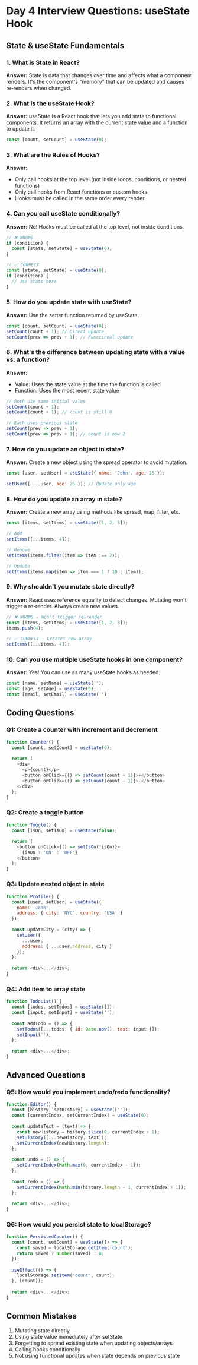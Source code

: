 # Day 4 Interview Questions: useState Hook

## State & useState Fundamentals

### 1. What is State in React?
**Answer:** State is data that changes over time and affects what a component renders. It's the component's "memory" that can be updated and causes re-renders when changed.

### 2. What is the useState Hook?
**Answer:** useState is a React hook that lets you add state to functional components. It returns an array with the current state value and a function to update it.

```javascript
const [count, setCount] = useState(0);
```

### 3. What are the Rules of Hooks?
**Answer:**
- Only call hooks at the top level (not inside loops, conditions, or nested functions)
- Only call hooks from React functions or custom hooks
- Hooks must be called in the same order every render

### 4. Can you call useState conditionally?
**Answer:** No! Hooks must be called at the top level, not inside conditions.

```javascript
// ❌ WRONG
if (condition) {
  const [state, setState] = useState(0);
}

// ✅ CORRECT
const [state, setState] = useState(0);
if (condition) {
  // Use state here
}
```

### 5. How do you update state with useState?
**Answer:** Use the setter function returned by useState.

```javascript
const [count, setCount] = useState(0);
setCount(count + 1); // Direct update
setCount(prev => prev + 1); // Functional update
```

### 6. What's the difference between updating state with a value vs. a function?
**Answer:** 
- Value: Uses the state value at the time the function is called
- Function: Uses the most recent state value

```javascript
// Both use same initial value
setCount(count + 1);
setCount(count + 1); // count is still 0

// Each uses previous state
setCount(prev => prev + 1);
setCount(prev => prev + 1); // count is now 2
```

### 7. How do you update an object in state?
**Answer:** Create a new object using the spread operator to avoid mutation.

```javascript
const [user, setUser] = useState({ name: 'John', age: 25 });

setUser({ ...user, age: 26 }); // Update only age
```

### 8. How do you update an array in state?
**Answer:** Create a new array using methods like spread, map, filter, etc.

```javascript
const [items, setItems] = useState([1, 2, 3]);

// Add
setItems([...items, 4]);

// Remove
setItems(items.filter(item => item !== 2));

// Update
setItems(items.map(item => item === 1 ? 10 : item));
```

### 9. Why shouldn't you mutate state directly?
**Answer:** React uses reference equality to detect changes. Mutating won't trigger a re-render. Always create new values.

```javascript
// ❌ WRONG - Won't trigger re-render
const [items, setItems] = useState([1, 2, 3]);
items.push(4);

// ✅ CORRECT - Creates new array
setItems([...items, 4]);
```

### 10. Can you use multiple useState hooks in one component?
**Answer:** Yes! You can use as many useState hooks as needed.

```javascript
const [name, setName] = useState('');
const [age, setAge] = useState(0);
const [email, setEmail] = useState('');
```

## Coding Questions

### Q1: Create a counter with increment and decrement
```javascript
function Counter() {
  const [count, setCount] = useState(0);
  
  return (
    <div>
      <p>{count}</p>
      <button onClick={() => setCount(count + 1)}>+</button>
      <button onClick={() => setCount(count - 1)}>-</button>
    </div>
  );
}
```

### Q2: Create a toggle button
```javascript
function Toggle() {
  const [isOn, setIsOn] = useState(false);
  
  return (
    <button onClick={() => setIsOn(!isOn)}>
      {isOn ? 'ON' : 'OFF'}
    </button>
  );
}
```

### Q3: Update nested object in state
```javascript
function Profile() {
  const [user, setUser] = useState({
    name: 'John',
    address: { city: 'NYC', country: 'USA' }
  });
  
  const updateCity = (city) => {
    setUser({
      ...user,
      address: { ...user.address, city }
    });
  };
  
  return <div>...</div>;
}
```

### Q4: Add item to array state
```javascript
function TodoList() {
  const [todos, setTodos] = useState([]);
  const [input, setInput] = useState('');
  
  const addTodo = () => {
    setTodos([...todos, { id: Date.now(), text: input }]);
    setInput('');
  };
  
  return <div>...</div>;
}
```

## Advanced Questions

### Q5: How would you implement undo/redo functionality?
```javascript
function Editor() {
  const [history, setHistory] = useState(['']);
  const [currentIndex, setCurrentIndex] = useState(0);
  
  const updateText = (text) => {
    const newHistory = history.slice(0, currentIndex + 1);
    setHistory([...newHistory, text]);
    setCurrentIndex(newHistory.length);
  };
  
  const undo = () => {
    setCurrentIndex(Math.max(0, currentIndex - 1));
  };
  
  const redo = () => {
    setCurrentIndex(Math.min(history.length - 1, currentIndex + 1));
  };
  
  return <div>...</div>;
}
```

### Q6: How would you persist state to localStorage?
```javascript
function PersistedCounter() {
  const [count, setCount] = useState(() => {
    const saved = localStorage.getItem('count');
    return saved ? Number(saved) : 0;
  });
  
  useEffect(() => {
    localStorage.setItem('count', count);
  }, [count]);
  
  return <div>...</div>;
}
```

## Common Mistakes

1. Mutating state directly
2. Using state value immediately after setState
3. Forgetting to spread existing state when updating objects/arrays
4. Calling hooks conditionally
5. Not using functional updates when state depends on previous state
